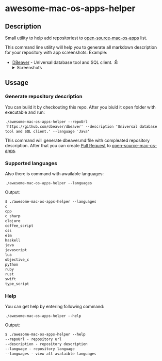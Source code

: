 # awesome-mac-os-apps-helper

## Description

Small utility to help add repositoriest to [open-source-mac-os-apps](https://github.com/serhii-londar/open-source-mac-os-apps) list.

This command line utility will help you to generate all markdown description for your repository with app screenshots: Example:

- [DBeaver](https://github.com/dbeaver/dbeaver) - Universal database tool and SQL client. ![java_icon] <details> <summary> Screenshots </summary> <p float="left">  <bt><img src='https://dbeaver.io/product/dbeaver-ss-mock.png' width="400"/>  <bt><img src='https://dbeaver.io/product/dbeaver-ss-mock.png' width="400"/>  <bt><img src='https://dbeaver.io/product/dbeaver-ss-erd.png' width="400"/>  <bt><img src='https://dbeaver.io/product/dbeaver-ss-erd.png' width="400"/>  <bt><img src='https://dbeaver.io/product/dbeaver-ss-classic.png' width="400"/>  <bt><img src='https://dbeaver.io/product/dbeaver-ss-classic.png' width="400"/>  <bt><img src='https://dbeaver.io/product/dbeaver-ss-dark.png' width="400"/>  <bt><img src='https://dbeaver.io/product/dbeaver-ss-dark.png' width="400"/>  </p></details> 

## Ussage

### Generate repository description

You can build it by checkouting this repo. After you biuld it open folder with executable and run:

```
./awesome-mac-os-apps-helper --repoUrl 'https://github.com/dbeaver/dbeaver' --description 'Universal database tool and SQL client.' --language 'Java'
```

This command will generate dbeaver.md file with compleated repository description. After that you can create [Pull Request](https://github.com/serhii-londar/open-source-mac-os-apps/compare) to [open-source-mac-os-apps](https://github.com/serhii-londar/open-source-mac-os-apps).

### Supported languages

Also there is command with awailable languages:

```
./awesome-mac-os-apps-helper --languages
```

Output:

```
$ ./awesome-mac-os-apps-helper --languages
c
cpp
c_sharp
clojure
coffee_script
css
elm
haskell
java
javascript
lua
objective_c
python
ruby
rust
swift
type_script
```

### Help

You can get help by entering following command:

```
./awesome-mac-os-apps-helper --help
```

Output:

```
$ ./awesome-mac-os-apps-helper --help
--repoUrl - repository url
--description - repository description
--language - repository language
--languages - view all avalaible languages
```

[java_icon]: ./icons/java-16.png 'Java language.'